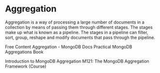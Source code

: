 # Aggregation

Aggregation is a way of processing a large number of documents in a collection by means of passing them through different stages. The stages make up what is known as a pipeline. The stages in a pipeline can filter, sort, group, reshape and modify documents that pass through the pipeline.


<ResourceGroupTitle>Free Content</ResourceGroupTitle>
<BadgeLink badgeText='Read' colorScheme="yellow" href='https://www.mongodb.com/docs/manual/aggregation/'>Aggregation - MongoDB Docs</BadgeLink>
<BadgeLink badgeText='Read' colorScheme="yellow" href='https://www.practical-mongodb-aggregations.com/'>Practical MongoDB Aggregations Book</BadgeLink>



<BadgeLink badgeText='Watch' href='https://learn.mongodb.com/learn/course/mongodb-aggregation/lesson-1-introduction-to-mongodb-aggregation/learn?page=1'>Introduction to MongoDB Aggregation</BadgeLink>
<BadgeLink badgeText='Watch' href='https://learn.mongodb.com/learn/course/m121-the-mongodb-aggregation-framework/lesson-0-introduction-and-aggregation-concepts/learn'>M121: The MongoDB Aggregation Framework (Course)</BadgeLink>







